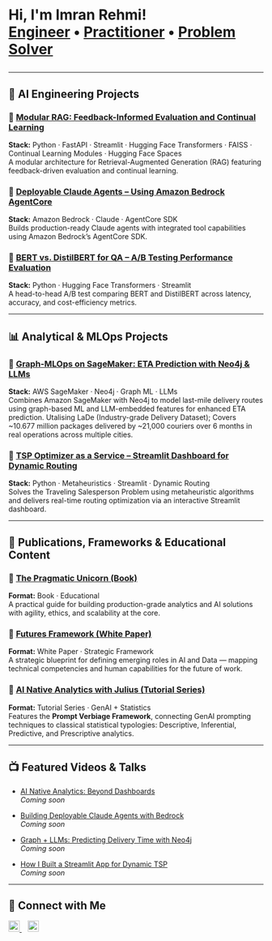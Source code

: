<h1>Hi, I'm Imran Rehmi! <br/>
<a href="https://github.com/r3hmi">Engineer</a> • 
<a href="https://www.linkedin.com/in/imranrehmi">Practitioner</a> • 
<a href="https://www.linkedin.com/in/imranrehmi">Problem Solver</a>  

---
## 🧠 AI Engineering Projects

### 🔹 [Modular RAG: Feedback-Informed Evaluation and Continual Learning](https://github.com/r3hmi/Mod-rag-app)
**Stack:** Python · FastAPI · Streamlit · Hugging Face Transformers · FAISS · Continual Learning Modules · Hugging Face Spaces  
A modular architecture for Retrieval-Augmented Generation (RAG) featuring feedback-driven evaluation and continual learning.



### 🔹 [Deployable Claude Agents – Using Amazon Bedrock AgentCore](https://github.com/r3hmi/claude-bedrock-agentcore)
**Stack:** Amazon Bedrock · Claude · AgentCore SDK  
Builds production-ready Claude agents with integrated tool capabilities using Amazon Bedrock’s AgentCore SDK.



### 🔹 [BERT vs. DistilBERT for QA – A/B Testing Performance Evaluation](https://github.com/r3hmi/bert-distilbert-ab-testing)
**Stack:** Python · Hugging Face Transformers · Streamlit  
A head-to-head A/B test comparing BERT and DistilBERT across latency, accuracy, and cost-efficiency metrics.

---

## 📊 Analytical & MLOps Projects

### 🔹 [Graph‑MLOps on SageMaker: ETA Prediction with Neo4j & LLMs](https://github.com/r3hmi/graph-mlops-neo4j-eta)
**Stack:** AWS SageMaker · Neo4j · Graph ML · LLMs  
Combines Amazon SageMaker with Neo4j to model last-mile delivery routes using graph-based ML and LLM-embedded features for enhanced ETA prediction. Utalising LaDe (Industry-grade Delivery Dataset); Covers ~10.677 million packages delivered by ~21,000 couriers over 6 months in real operations across multiple cities.

### 🔹 [TSP Optimizer as a Service – Streamlit Dashboard for Dynamic Routing](https://github.com/r3hmi/tsp-optimizer-streamlit)
**Stack:** Python · Metaheuristics · Streamlit · Dynamic Routing  
Solves the Traveling Salesperson Problem using metaheuristic algorithms and delivers real-time routing optimization via an interactive Streamlit dashboard.

---

## 📘 Publications, Frameworks & Educational Content

### 🔹 [The Pragmatic Unicorn (Book)](https://github.com/r3hmi/pragmatic-unicorn-book)
**Format:** Book · Educational   
A practical guide for building production-grade analytics and AI solutions with agility, ethics, and scalability at the core.



### 🔹 [Futures Framework (White Paper)](https://github.com/r3hmi/futures-framework-whitepaper)
**Format:** White Paper · Strategic Framework  
A strategic blueprint for defining emerging roles in AI and Data — mapping technical competencies and human capabilities for the future of work.



### 🔹 [AI Native Analytics with Julius (Tutorial Series)](https://github.com/r3hmi/ai-native-analytics-julius)
**Format:** Tutorial Series · GenAI + Statistics  
Features the **Prompt Verbiage Framework**, connecting GenAI prompting techniques to classical statistical typologies: Descriptive, Inferential, Predictive, and Prescriptive analytics.
  
---

## 📺 Featured Videos & Talks

- [AI Native Analytics: Beyond Dashboards](https://www.youtube.com/@r3hmi)  
  _Coming soon_

- [Building Deployable Claude Agents with Bedrock](https://www.youtube.com/@r3hmi)  
  _Coming soon_

- [Graph + LLMs: Predicting Delivery Time with Neo4j](https://www.youtube.com/@r3hmi)  
  _Coming soon_

- [How I Built a Streamlit App for Dynamic TSP](https://www.youtube.com/@r3hmi)  
  _Coming soon_

---

## 🤝 Connect with Me

<p align="left">
  <a href="https://www.tiktok.com/@r3hmi" target="_blank">
    <img alt="Imran | TikTok" width="22px" src="https://cdn.jsdelivr.net/npm/simple-icons@v3/icons/tiktok.svg" />
  </a>
  &nbsp;&nbsp;
  <a href="https://www.linkedin.com/in/imranrehmi" target="_blank">
    <img alt="Imran | LinkedIn" width="22px" src="https://cdn.jsdelivr.net/npm/simple-icons@v3/icons/linkedin.svg" />
  </a>
</p>

